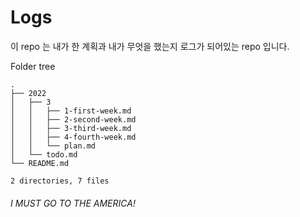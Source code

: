 # Logs

이 repo 는 내가 한 계획과 내가 무엇을 했는지 로그가 되어있는 repo 입니다.

Folder tree

```tree
.
├── 2022
│   ├── 3
│   │   ├── 1-first-week.md
│   │   ├── 2-second-week.md
│   │   ├── 3-third-week.md
│   │   ├── 4-fourth-week.md
│   │   └── plan.md
│   └── todo.md
└── README.md

2 directories, 7 files
```

###### I MUST GO TO THE AMERICA!
